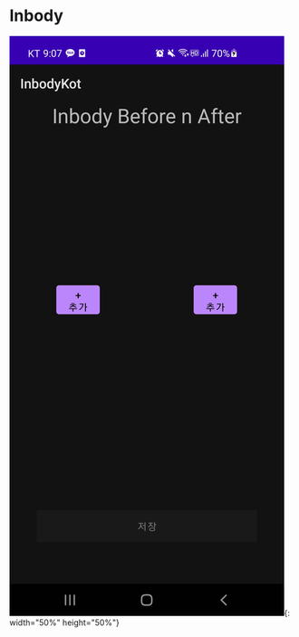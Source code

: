 # Inbody

![처음화면](https://github.com/Const4nt0228/Inbody/blob/master/inbody%20img/KakaoTalk_20211110_211400965.jpg?raw=true){: width="50%" height="50%"}
